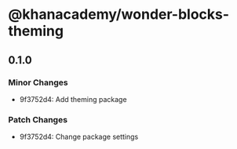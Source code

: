 # @khanacademy/wonder-blocks-theming

## 0.1.0

### Minor Changes

-   9f3752d4: Add theming package

### Patch Changes

-   9f3752d4: Change package settings
